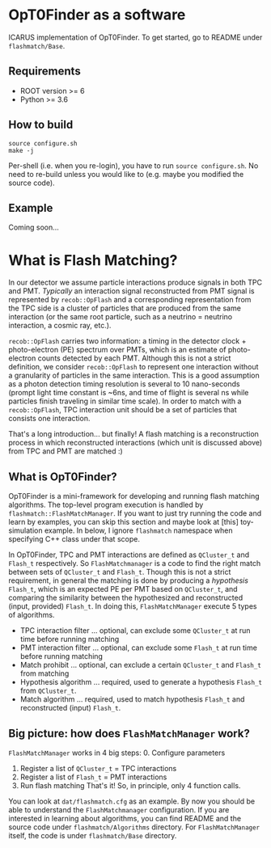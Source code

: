 # OpT0Finder as a software
ICARUS implementation of OpT0Finder. To get started, go to README under `flashmatch/Base`.

## Requirements
* ROOT version >= 6
* Python >= 3.6

## How to build
```
source configure.sh
make -j
```
Per-shell (i.e. when you re-login), you have to run `source configure.sh`. No need to re-build unless you would like to (e.g. maybe you modified the source code).

## Example
Coming soon...

# What is Flash Matching?
In our detector we assume particle interactions produce signals in both TPC and PMT. *Typically* an interaction signal reconstructed from PMT signal is represented by `recob::OpFlash` and a corresponding representation from the TPC side is a cluster of particles that are produced from the same interaction (or the same root particle, such as a neutrino = neutrino interaction, a cosmic ray, etc.). 

`recob::OpFlash` carries two information: a timing in the detector clock + photo-electron (PE) spectrum over PMTs, which is an estimate of photo-electron counts detected by each PMT. Although this is not a strict definition, we consider `recob::OpFlash` to represent one interaction without a granularity of particles in the same interaction. This is a good assumption as a photon detection timing resolution is several to 10 nano-seconds (prompt light time constant is ~6ns, and time of flight is several ns while particles finish traveling in similar time scale). In order to match with a `recob::OpFlash`, TPC interaction unit should be a set of particles that consists one interaction.

That's a long introduction... but finally! A flash matching is a reconstruction process in which reconstructed interactions (which unit is discussed above) from TPC and PMT are matched :)

## What is OpT0Finder?
OpT0Finder is a mini-framework for developing and running flash matching algorithms. The top-level program execution is handled by `flashmatch::FlashMatchManager`. If you want to just try running the code and learn by examples, you can skip this section and maybe look at [this] toy-simulation example. In below, I ignore `flashmatch` namespace when specifying C++ class under that scope.

In OpT0Finder, TPC and PMT interactions are defined as `QCluster_t` and `Flash_t` respectively. So `FlashMatchmanager` is a code to find the right match between sets of `QCluster_t` and `Flash_t`. Though this is not a strict requirement, in general the matching is done by producing a _hypothesis_ `Flash_t`, which is an expected PE per PMT based on `QCluster_t`, and comparing the similarity between the hypothesized and reconstructed (input, provided) `Flash_t`. In doing this, `FlashMatchManager` execute 5 types of algorithms.
* TPC interaction filter ... optional, can exclude some `QCluster_t` at run time before running matching
* PMT interaction filter ... optional, can exclude some `Flash_t` at run time before running matching
* Match prohibit ... optional, can exclude a certain `QCluster_t` and `Flash_t` from matching
* Hypothesis algorithm ... required, used to generate a hypothesis `Flash_t` from `QCluster_t`.
* Match algorithm ... required, used to match hypothesis `Flash_t` and reconstructed (input) `Flash_t`.

## Big picture: how does `FlashMatchManager` work?
`FlashMatchManager` works in 4 big steps:
0. Configure parameters
1. Register a list of `QCluster_t` = TPC interactions
2. Register a list of `Flash_t` = PMT interactions
3. Run flash matching
That's it! So, in principle, only 4 function calls.

You can look at `dat/flashmatch.cfg` as an example. By now you should be able to understand the `FlashMatchmanager` configuration. If you are interested in learning about algorithms, you can find README and the source code under `flashmatch/Algorithms` directory. For `FlashMatchManager` itself, the code is under `flashmatch/Base` directory.


